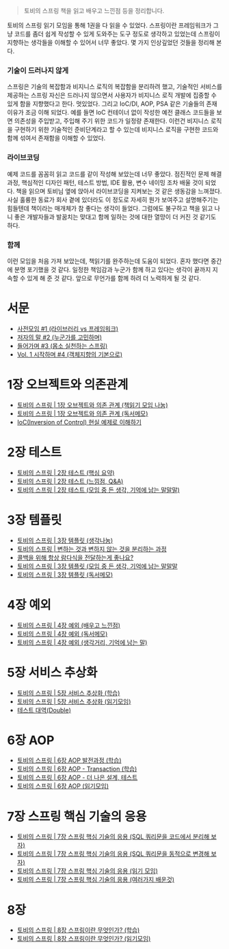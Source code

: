 > 토비의 스프링 책을 읽고 배우고 느낀점 등을 정리합니다.
  
토비의 스프링 읽기 모임을 통해 1권을 다 읽을 수 있었다. 스프링이란 프레임워크가 그냥 코드를 좀더 쉽게 작성할 수 있게 도와주는 도구 정도로 생각하고 있었는데 스프링이 지향하는 생각들을 이해할 수 있어서 너무 좋았다. 몇 가지 인상깊었던 것들을 정리해 본다.

### 기술이 드러나지 않게
스프링은 기술의 복잡함과 비지니스 로직의 복잡함을 분리하려 했고, 기술적인 서비스를 제공하는 스프링 자신은 드러나지 않으면서 사용자가 비지니스 로직 개발에 집중할 수 있게 함을 지향했다고 한다. 멋있었다. 그리고 IoC/DI, AOP, PSA 같은 기술들의 존재 이유가 조금 이해 되었다. 예를 들면 IoC 컨테이너 없이 작성한 예전 클래스 코드들을 보면 의존성을 주입받고, 주입해 주기 위한 코드가 일정량 존재한다. 이런건 비지니스 로직을 구현하기 위한 기술적인 준비단계라고 할 수 있는데 비지니스 로직을 구현한 코드와 함께 섞여서 존재함을 이해할 수 있었다.

### 라이브코딩
예제 코드를 꼼꼼히 읽고 코드를 같이 작성해 보았는데 너무 좋았다. 점진적인 문제 해결 과정, 핵심적인 디자인 패턴, 테스트 방법, IDE 활용, 변수 네이밍 조차 배울 것이 되었다. 책을 읽으며 토비님 옆에 앉아서 라이브코딩을 지켜보는 것 같은 생동감을 느껴졌다. 사실 훌륭한 동료가 회사 곁에 있더라도 이 정도로 자세히 뭔가 보여주고 설명해주기는 힘들텐데 책이라는 매개체가 참 좋다는 생각이 들었다. 그럼에도 불구하고 책을 읽고 나니 좋은 개발자들과 발꿈치는 맞대고 함께 일하는 것에 대한 열망이 더 커진 것 같기도 하다.

### 함께
이런 모임을 처음 가져 보았는데, 책읽기를 완주하는데 도움이 되었다. 혼자 했다면 중간에 분명 포기했을 것 같다. 일정한 책임감과 누군가 함께 하고 있다는 생각이 끝까지 지속할 수 있게 해 준 것 같다. 앞으로 무언가를 함께 하려 더 노력하게 될 것 같다.


# 서문 

- [사전모임 #1 (라이브러리 vs 프레임워크)](https://velog.io/@joosing/%ED%86%A0%EB%B9%84%EC%9D%98-%EC%8A%A4%ED%94%84%EB%A7%81-%EC%82%AC%EC%A0%84%EB%AA%A8%EC%9E%84-1-%EB%9D%BC%EC%9D%B4%EB%B8%8C%EB%9F%AC%EB%A6%AC-vs-%ED%94%84%EB%A0%88%EC%9E%84%EC%9B%8C%ED%81%AC)
- [저자의 말 #2 (누군가를 고민하며)](https://velog.io/@joosing/%ED%86%A0%EB%B9%84%EC%9D%98-%EC%8A%A4%ED%94%84%EB%A7%81-%EC%8A%A4%ED%84%B0%EB%94%94)
- [들어가며 #3 (몸소 실천하는 스프링)](https://velog.io/@joosing/follow-toby-spring-intro)
- [Vol. 1 시작하며 #4 (객체지향의 기본으로)](https://velog.io/@joosing/follow-toby-spring-vol1-start)

# 1장 오브젝트와 의존관계

- [토비의 스프링 | 1장 오브젝트와 의존 관계 (책읽기 모임 나눔)](https://velog.io/@joosing/toby-spring-object-and-dependency-1-share)
- [토비의 스프링 | 1장 오브젝트와 의존 관계 (독서메모)](https://velog.io/@joosing/toby-spring-object-and-dependency-1-memo)
- [IoC(Inversion of Control) 현실 예제로 이해하기](https://velog.io/@joosing/understand-ioc-with-a-real-example)

# 2장 테스트

- [토비의 스프링 | 2장 테스트 (핵심 요약)](https://velog.io/@joosing/toby-spring-2-test-summary)  
- [토비의 스프링 | 2장 테스트 (느낌점, Q&A)](https://velog.io/@joosing/toby-spring-2-test-impressive-qna-pr)  
- [토비의 스프링 | 2장 테스트 (모임 중 든 생각, 기억에 남는 말말말)](https://velog.io/@joosing/toby-spring-2-test-words-thinking)  

# 3장 템플릿

- [토비의 스프링 | 3장 템플릿 (생각나눔)](https://velog.io/@joosing/toby-spring-3-template-share)
- [토비의 스프링 | 변하는 것과 변하지 않는 것을 분리하는 과정](https://velog.io/@joosing/toby-spring-3-process-of-separating-changing-from-unchanging)
- [콜백을 위해 항상 람다식을 전달하는게 좋나요?](https://velog.io/@joosing/pass-lambda-expression-for-callbacks)
- [토비의 스프링 | 3장 템플릿 (모임 중 든 생각, 기억에 남는 말말말](https://velog.io/@joosing/toby-spring-3-template-thinking-words)
- [토비의 스프링 | 3장 템플릿 (독서메모)](https://velog.io/@joosing/toby-spring-3-template-read-memo)

# 4장 예외

- [토비의 스프링 | 4장 예외 (배우고 느낀점)](https://velog.io/@joosing/toby-spring-4-exception-learn-and-thoughts)
- [토비의 스프링 | 4장 예외 (독서메모)](https://velog.io/@joosing/toby-spring-4-exception-summary)
- [토비의 스프링 | 4장 예외 (생각거리, 기억에 남는 말)](https://velog.io/@joosing/toby-spring-4-exception-after-meeting)

# 5장 서비스 추상화

- [토비의 스프링 | 5장 서비스 추상화 (학습)](https://velog.io/@joosing/toby-spring-5-abstraction-learn)
- [토비의 스프링 | 5장 서비스 추상화 (읽기모임)](https://velog.io/@joosing/toby-spring-5-service-abstraction-reading-club)
- [테스트 대역(Double)](https://velog.io/@joosing/test-double)

# 6장 AOP

- [토비의 스프링 | 6장 AOP 발전과정 (학습)](https://velog.io/@joosing/toby-spring-6-aop-history)
- [토비의 스프링 | 6장 AOP - Transaction (학습)](https://velog.io/@joosing/toby-spring-6-aop-transaction)
- [토비의 스프링 | 6장 AOP - 더 나은 설계, 테스트](https://velog.io/@joosing/toby-spring-6-aop-better-design-and-test)
- [토비의 스프링 | 6장 AOP (읽기모임)](https://velog.io/@joosing/toby-spring-6-aop-reading-club)

# 7장 스프링 핵심 기술의 응용

- [토비의 스프링 | 7장 스프링 핵심 기술의 응용 (SQL 쿼리문을 코드에서 분리해 보자)](https://velog.io/@joosing/toby-spring-7-separate-sql-from-dao)  
- [토비의 스프링 | 7장 스프링 핵심 기술의 응용 (SQL 쿼리문을 동적으로 변경해 보자)](https://velog.io/@joosing/toby-spring-7-update-sql-query)  
- [토비의 스프링 | 7장 스프링 핵심 기술의 응용 (읽기 모임)](https://velog.io/@joosing/toby-spring-7-reading-club)  
- [토비의 스프링 | 7장 스프링 핵심 기술의 응용 (여러가지 배운것)](https://velog.io/@joosing/toby-spring-7-etc)  

# 8장 
- [토비의 스프링 | 8장 스프링이란 무엇인가? (학습)](https://velog.io/@joosing/toby-spring-8-what-is-spring)  
- [토비의 스프링 | 8장 스프링이란 무엇인가? (읽기모임)](https://velog.io/@joosing/toby-spring-8-reading-club)  
